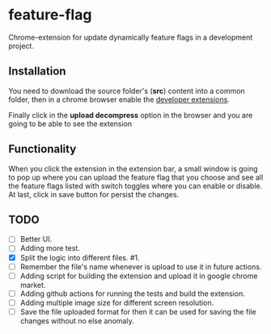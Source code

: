 # feature-flag

Chrome-extension for update dynamically feature flags in a development project.

## Installation

You need to download the source folder's (**src**) content into a common folder, then in a chrome browser enable the [developer extensions](chrome://extensions/).

Finally click in the **upload decompress** option in the browser and you are going to be able to see the extension

## Functionality

When you click the extension in the extension bar, a small window is going to pop up where you can upload the feature flag that you choose and see all the feature flags listed with switch toggles where you can enable or disable.
At last, click in save button for persist the changes.

## TODO

- [ ] Better UI.
- [ ] Adding more test.
- [x] Split the logic into different files. #1.
- [ ] Remember the file's name whenever is upload to use it in future actions.
- [ ] Adding script for building the extension and upload it in google chrome market.
- [ ] Adding github actions for running the tests and build the extension.
- [ ] Adding multiple image size for different screen resolution.
- [ ] Save the file uploaded format for then it can be used for saving the file changes without no else anomaly.
